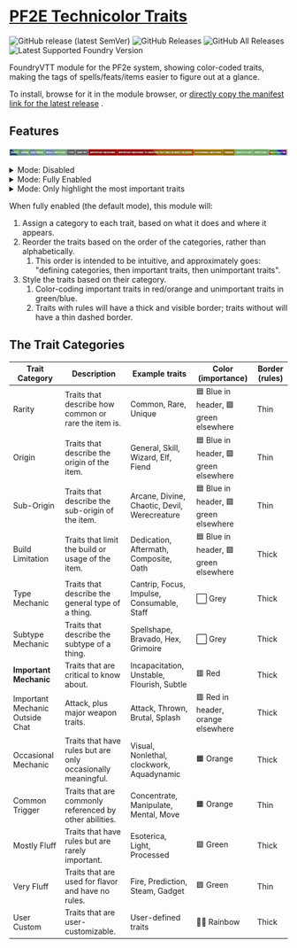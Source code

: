 # [PF2E Technicolor Traits](https://foundryvtt.com/packages/pf2e-technicolor-traits/)

![GitHub release (latest SemVer)](https://img.shields.io/github/v/release/shemetz/pf2e-technicolor-traits?style=for-the-badge)
![GitHub Releases](https://img.shields.io/github/downloads/shemetz/pf2e-technicolor-traits/latest/total?style=for-the-badge)
![GitHub All Releases](https://img.shields.io/github/downloads/shemetz/pf2e-technicolor-traits/total?style=for-the-badge&label=Downloads+total)
![Latest Supported Foundry Version](https://img.shields.io/endpoint?url=https://foundryshields.com/version?url=https://github.com/shemetz/pf2e-technicolor-traits/raw/master/module.json)

FoundryVTT module for the PF2e system, showing color-coded traits, making the tags of spells/feats/items easier to
figure out at a glance.

To install, browse for it in the module browser,
or [directly copy the manifest link for the latest release](https://github.com/shemetz/pf2e-technicolor-traits/releases/latest/download/module.json)
.

## Features

![Line of sample traits](metadata/line-of-sample-traits.png)
<details>

<summary>Mode: Disabled</summary>
![screenshot](metadata/side-by-side-0.png)
</details>

<details>
<summary>Mode: Fully Enabled</summary>
![screenshot](metadata/side-by-side-1.png)
</details>

<details>
<summary>Mode: Only highlight the most important traits</summary>
![screenshot](metadata/side-by-side-2.png)
</details>

When fully enabled (the default mode), this module will:

1. Assign a category to each trait, based on what it does and where it appears.
2. Reorder the traits based on the order of the categories, rather than alphabetically.
    1. This order is intended to be intuitive, and approximately goes:  "defining categories, then important traits,
       then unimportant traits".
3. Style the traits based on their category.
    1. Color-coding important traits in red/orange and unimportant traits in green/blue.
    2. Traits with rules will have a thick and visible border; traits without will have a thin dashed border.

## The Trait Categories

| Trait Category                  | Description                                                  | Example traits                               | Color (importance)                    | Border (rules) |
|---------------------------------|--------------------------------------------------------------|----------------------------------------------|---------------------------------------|----------------|
| Rarity                          | Traits that describe how common or rare the item is.         | Common, Rare, Unique                         | 🟦 Blue in header, 🟩 green elsewhere | Thin           |
| Origin                          | Traits that describe the origin of the item.                 | General, Skill, Wizard, Elf, Fiend           | 🟦 Blue in header, 🟩 green elsewhere | Thin           |
| Sub-Origin                      | Traits that describe the sub-origin of the item.             | Arcane, Divine, Chaotic, Devil, Werecreature | 🟦 Blue in header, 🟩 green elsewhere | Thin           |
| Build Limitation                | Traits that limit the build or usage of the item.            | Dedication, Aftermath, Composite, Oath       | 🟦 Blue in header, 🟩 green elsewhere | Thick          |
| Type Mechanic                   | Traits that describe the general type of a thing.            | Cantrip, Focus, Impulse, Consumable, Staff   | ⬜ Grey                                | Thick          |
| Subtype Mechanic                | Traits that describe the subtype of a thing.                 | Spellshape, Bravado, Hex, Grimoire           | ⬜ Grey                                | Thick          |
| **Important Mechanic**          | Traits that are critical to know about.                      | Incapacitation, Unstable, Flourish, Subtle   | 🟥 Red                                | Thick          |
| Important Mechanic Outside Chat | Attack, plus major weapon traits.                            | Attack, Thrown, Brutal, Splash               | 🟥 Red in header, orange elsewhere    | Thick          |
| Occasional Mechanic             | Traits that have rules but are only occasionally meaningful. | Visual, Nonlethal, clockwork, Aquadynamic    | 🟧 Orange                             | Thick          |
| Common Trigger                  | Traits that are commonly referenced by other abilities.      | Concentrate, Manipulate, Mental, Move        | 🟧 Orange                             | Thin           |
| Mostly Fluff                    | Traits that have rules but are rarely important.             | Esoterica, Light, Processed                  | 🟩 Green                              | Thick          |
| Very Fluff                      | Traits that are used for flavor and have no rules.           | Fire, Prediction, Steam, Gadget              | 🟩 Green                              | Thin           |
| User Custom                     | Traits that are user-customizable.                           | User-defined traits                          | 🏳️‍🌈 Rainbow                        | Thick          |
